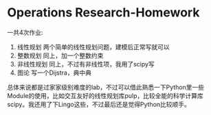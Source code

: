 # Operations Research-Homework

一共4次作业:
1. 线性规划
   两个简单的线性规划问题，建模后正常写就可以
2. 整数规划
   同上，加一个整数约束
3. 非线性规划
   同上，不过有非线性项，我用了scipy写
4. 图论
   写一个Dijstra，典中典

总体来说都是过家家级别难度的lab，不过可以借此熟悉一下Python里一些Module的使用，比如交互友好的线性规划库pulp，比较全能的科学计算库scipy。我还用了下Lingo这些，不过最后还是觉得Python比较顺手。
